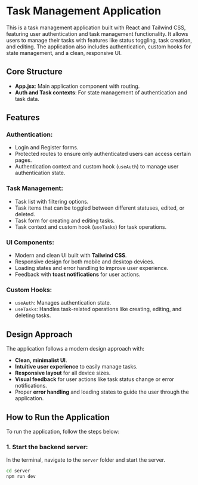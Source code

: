 # Task Management Application

This is a task management application built with React and Tailwind CSS, featuring user authentication and task management functionality. It allows users to manage their tasks with features like status toggling, task creation, and editing. The application also includes authentication, custom hooks for state management, and a clean, responsive UI.

## Core Structure

- **App.jsx**: Main application component with routing.
- **Auth and Task contexts**: For state management of authentication and task data.

## Features

### Authentication:
- Login and Register forms.
- Protected routes to ensure only authenticated users can access certain pages.
- Authentication context and custom hook (`useAuth`) to manage user authentication state.

### Task Management:
- Task list with filtering options.
- Task items that can be toggled between different statuses, edited, or deleted.
- Task form for creating and editing tasks.
- Task context and custom hook (`useTasks`) for task operations.

### UI Components:
- Modern and clean UI built with **Tailwind CSS**.
- Responsive design for both mobile and desktop devices.
- Loading states and error handling to improve user experience.
- Feedback with **toast notifications** for user actions.

### Custom Hooks:
- `useAuth`: Manages authentication state.
- `useTasks`: Handles task-related operations like creating, editing, and deleting tasks.

## Design Approach

The application follows a modern design approach with:
- **Clean, minimalist UI**.
- **Intuitive user experience** to easily manage tasks.
- **Responsive layout** for all device sizes.
- **Visual feedback** for user actions like task status change or error notifications.
- Proper **error handling** and loading states to guide the user through the application.

## How to Run the Application

To run the application, follow the steps below:

### 1. Start the backend server:
In the terminal, navigate to the `server` folder and start the server.

```bash
cd server
npm run dev
